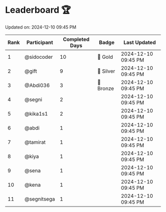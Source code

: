 # Leaderboard 🏆

Updated on: 2024-12-10 09:45 PM

| Rank | Participant       | Completed Days | Badge      | Last Updated         |
|------|-------------------|----------------|------------|----------------------|
| 1    | @sidocoder        | 10             | 🏅 Gold     | 2024-12-10 09:45 PM |
| 2    | @gift             | 9              | 🥈 Silver   | 2024-12-10 09:45 PM |
| 3    | @Abdi036          | 3              | 🥉 Bronze   | 2024-12-10 09:45 PM |
| 4    | @segni            | 2              |            | 2024-12-10 09:45 PM |
| 5    | @kika1s1          | 2              |            | 2024-12-10 09:45 PM |
| 6    | @abdi             | 1              |            | 2024-12-10 09:45 PM |
| 7    | @tamirat          | 1              |            | 2024-12-10 09:45 PM |
| 8    | @kiya             | 1              |            | 2024-12-10 09:45 PM |
| 9    | @sena             | 1              |            | 2024-12-10 09:45 PM |
| 10   | @kena             | 1              |            | 2024-12-10 09:45 PM |
| 11   | @segnitsega       | 1              |            | 2024-12-10 09:45 PM |
